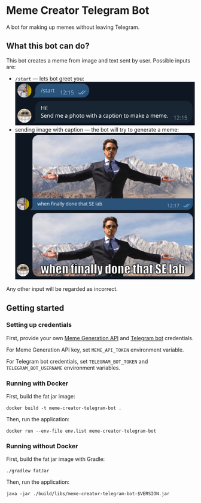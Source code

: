 # Meme Creator Telegram Bot

A bot for making up memes without leaving Telegram.

## What this bot can do?

This bot creates a meme from image and text sent by user.
Possible inputs are:

- `/start` — lets bot greet you:
  ![](img/greeting.png)
- sending image with caption — the bot will try to generate a meme:
  ![](img/sample.png)

Any other input will be regarded as incorrect.

## Getting started

### Setting up credentials

First, provide your own [Meme Generation API](https://memebuild.com/api) and [Telegram bot](https://t.me/BotFather)
credentials.

For Meme Generation API key, set `MEME_API_TOKEN` environment variable.

For Telegram bot credentials, set `TELEGRAM_BOT_TOKEN` and `TELEGRAM_BOT_USERNAME` environment variables.
### Running with Docker

First, build the fat jar image:

```
docker build -t meme-creator-telegram-bot .
```

Then, run the application:

```
docker run --env-file env.list meme-creator-telegram-bot
```

### Running without Docker

First, build the fat jar image with Gradle:

```
./gradlew fatJar
```

Then, run the application:

```
java -jar ./build/libs/meme-creator-telegram-bot-$VERSION.jar
```
